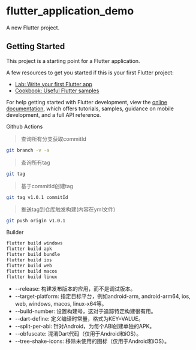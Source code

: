 # flutter_application_demo

A new Flutter project.

## Getting Started

This project is a starting point for a Flutter application.

A few resources to get you started if this is your first Flutter project:

- [Lab: Write your first Flutter app](https://docs.flutter.dev/get-started/codelab)
- [Cookbook: Useful Flutter samples](https://docs.flutter.dev/cookbook)

For help getting started with Flutter development, view the
[online documentation](https://docs.flutter.dev/), which offers tutorials,
samples, guidance on mobile development, and a full API reference.

Github Actions
 
> 查询所有分支获取commitId
```bash
git branch -v -a
```

> 查询所有tag
```bash
git tag
```

> 基于commitId创建tag
```bash
git tag v1.0.1 commitId
```

> 推送tag到仓库触发构建(内容在yml文件)
```bash
git push origin v1.0.1 
```


Builder
```bash
flutter build windows
flutter build apk
flutter build bundle
flutter build ios
flutter build web
flutter build macos
flutter build linux
```

- --release: 构建发布版本的应用，而不是调试版本。
- --target-platform: 指定目标平台，例如android-arm, android-arm64, ios, web, windows, macos, linux-x64等。
- --build-number: 设置构建号，这对于追踪特定构建很有用。
- --dart-define: 定义编译时常量，格式为KEY=VALUE。
- --split-per-abi: 针对Android，为每个ABI创建单独的APK。
- --obfuscate: 混淆Dart代码（仅用于Android和iOS）。
- --tree-shake-icons: 移除未使用的图标（仅用于Android和iOS）。

